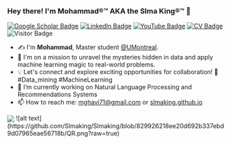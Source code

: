 ###   Hey there! I'm Mohammad®™ AKA the Slma King®™ 👋
[![Google Scholar Badge](https://img.shields.io/badge/Google-Scholar-blue)](https://scholar.google.ca/citations?user=e9WsL44AAAAJ&hl=en)
[![LinkedIn Badge](https://img.shields.io/badge/My-LinkedIn-blue)](https://www.linkedin.com/in/mohammad-ghavidel/)
[![YouTube Badge](https://img.shields.io/badge/My-YouTube-red)](https://www.youtube.com/channel/UCBKHRO27jHyJxXgVa2BsFwg)
[![CV Badge](https://img.shields.io/badge/My-CV-critical)](https://drive.google.com/file/d/1_4W7iUrk-MNw6ZnFNcx4Ts4eGayPmMhb/view?usp=sharing)
![Visitor Badge](https://visitor-badge.laobi.icu/badge?page_id=slmaking.slmaking)



- ✍️  I'm **Mohammad**, Master student [@UMontreal](https://www.umontreal.ca/en/).
- 🔭 I'm on a mission to unravel the mysteries hidden in data and apply machine learning magic to real-world problems.
- 💡 Let's connect and explore exciting opportunities for collaboration! 🤝 #Data_mining #MachineLearning
- 🌱 I’m currently working on Natural Language Processing and Recommendations Systems
- 📫 How to reach me: mghavi71@gmail.com or [slmaking.github.io](https://slmaking.github.io/)

<img align="center" src="https://github-readme-stats.vercel.app/api?username=Slmaking&hide=contribs,prs&theme=tokyonight&show_icons=true" />
![alt text](https://github.com/Slmaking/Slmaking/blob/829926218ee20d692b337ebd9d07965eae56718b/QR.png?raw=true)



